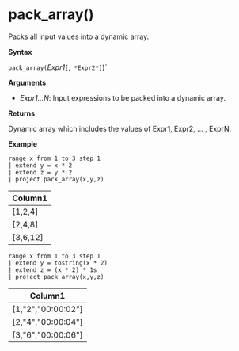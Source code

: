 # pack_array()

Packs all input values into a dynamic array.

**Syntax**

`pack_array(`*Expr1*`[`,` *Expr2*]`)`

**Arguments**

* *Expr1...N*: Input expressions to be packed into a dynamic array.

**Returns**

Dynamic array which includes the values of Expr1, Expr2, ... , ExprN.

**Example**

<!-- csl: https://help.kusto.windows.net:443/Samples -->
```
range x from 1 to 3 step 1
| extend y = x * 2
| extend z = y * 2
| project pack_array(x,y,z)
```

|Column1|
|---|
|[1,2,4]|
|[2,4,8]|
|[3,6,12]|

<!-- csl: https://help.kusto.windows.net:443/Samples -->
```
range x from 1 to 3 step 1
| extend y = tostring(x * 2)
| extend z = (x * 2) * 1s
| project pack_array(x,y,z)
```

|Column1|
|---|
|[1,"2","00:00:02"]|
|[2,"4","00:00:04"]|
|[3,"6","00:00:06"]|
